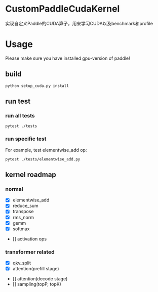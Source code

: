 # CustomPaddleCudaKernel
实现自定义Paddle的CUDA算子，用来学习CUDA以及benchmark和profile

# Usage
Please make sure you have installed gpu-version of paddle!
## build
```
python setup_cuda.py install
```
## run test
### run all tests
```
pytest ./tests
```

### run specific test
For example, test elementwise_add op:
```
pytest ./tests/elementwise_add.py
```

## kernel roadmap
### normal
- [x] elementwise_add
- [x] reduce_sum
- [x] transpose
- [x] rms_norm
- [x] gemm
- [x] softmax
- [] activation ops

### transformer related
- [x] qkv_split
- [x] attention(prefill stage)
- [] attention(decode stage)
- [] sampling(topP, topK)



